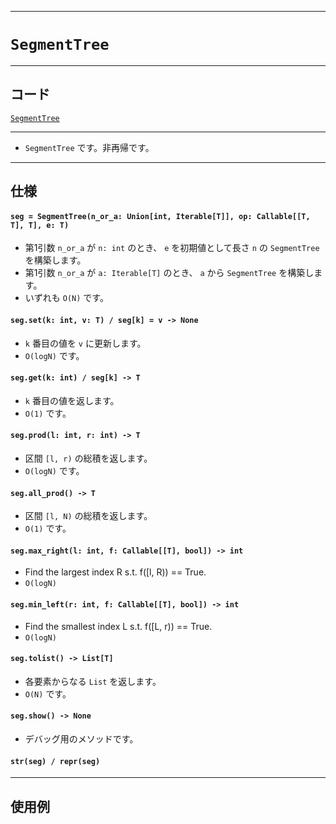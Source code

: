 _____

# `SegmentTree`

_____

## コード

[`SegmentTree`](https://github.com/titanium-22/Library_py/blob/main/DataStructures/SegmentTree/SegmentTree.py)

_____

- `SegmentTree` です。非再帰です。

_____

## 仕様

#### `seg = SegmentTree(n_or_a: Union[int, Iterable[T]], op: Callable[[T, T], T], e: T)`  
- 第1引数 `n_or_a` が `n: int` のとき、 `e` を初期値として長さ `n` の `SegmentTree` を構築します。  
- 第1引数 `n_or_a` が `a: Iterable[T]` のとき、 `a` から `SegmentTree` を構築します。  
- いずれも `O(N)` です。

#### `seg.set(k: int, v: T) / seg[k] = v -> None`
- `k` 番目の値を `v` に更新します。
- `O(logN)` です。

#### `seg.get(k: int) / seg[k] -> T`  
- `k` 番目の値を返します。 
- `O(1)` です。

#### `seg.prod(l: int, r: int) -> T`  
- 区間 `[l, r)` の総積を返します。
- `O(logN)` です。

#### `seg.all_prod() -> T`  
- 区間 `[l, N)` の総積を返します。
- `O(1)` です。

#### `seg.max_right(l: int, f: Callable[[T], bool]) -> int`  
- Find the largest index R s.t. f([l, R)) == True.
- `O(logN)`

#### `seg.min_left(r: int, f: Callable[[T], bool]) -> int`  
- Find the smallest index L s.t. f([L, r)) == True.
- `O(logN)`

#### `seg.tolist() -> List[T]`
- 各要素からなる `List` を返します。
- `O(N)` です。

#### `seg.show() -> None`
- デバッグ用のメソッドです。

#### `str(seg) / repr(seg)`

_____

## 使用例

```python
```

